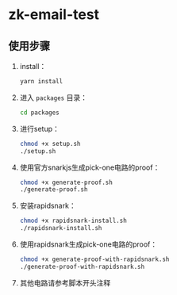 # zk-email-test

## 使用步骤

1. install：
    ```bash
    yarn install
    ```

2. 进入 `packages` 目录：
    ```bash
    cd packages
    ```

3. 进行setup：
    ```bash
    chmod +x setup.sh
    ./setup.sh
    ```

4. 使用官方snarkjs生成pick-one电路的proof：
    ```bash
    chmod +x generate-proof.sh
    ./generate-proof.sh
    ```

5. 安装rapidsnark：
    ```bash
    chmod +x rapidsnark-install.sh
    ./rapidsnark-install.sh
    ```

6. 使用rapidsnark生成pick-one电路的proof：
    ```bash
    chmod +x generate-proof-with-rapidsnark.sh
    ./generate-proof-with-rapidsnark.sh
    ```
7. 其他电路请参考脚本开头注释